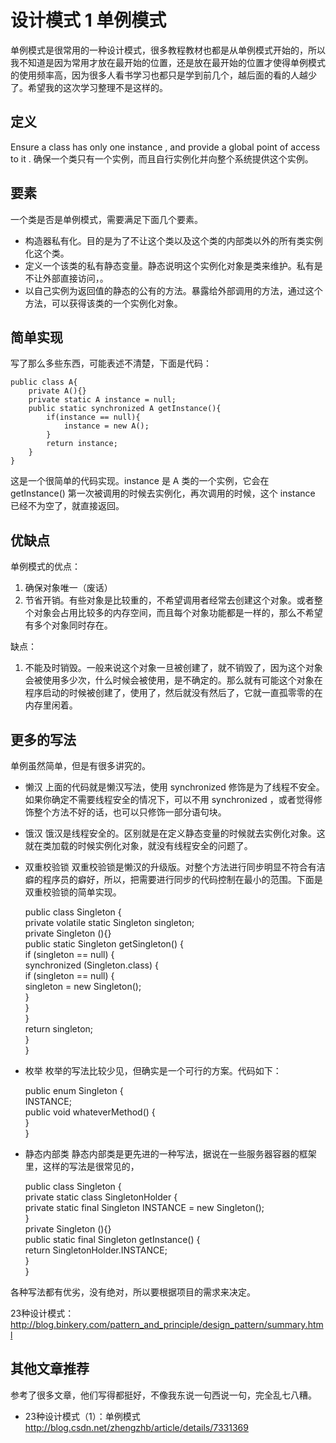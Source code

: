 # 设计模式 1 单例模式

单例模式是很常用的一种设计模式，很多教程教材也都是从单例模式开始的，所以我不知道是因为常用才放在最开始的位置，还是放在最开始的位置才使得单例模式的使用频率高，因为很多人看书学习也都只是学到前几个，越后面的看的人越少了。希望我的这次学习整理不是这样的。


<!--more-->

## 定义
Ensure a class has only one instance , and provide a global point of access to it .
确保一个类只有一个实例，而且自行实例化并向整个系统提供这个实例。

## 要素
一个类是否是单例模式，需要满足下面几个要素。
 - 构造器私有化。目的是为了不让这个类以及这个类的内部类以外的所有类实例化这个类。
 - 定义一个该类的私有静态变量。静态说明这个实例化对象是类来维护。私有是不让外部直接访问，。
 - 以自己实例为返回值的静态的公有的方法。暴露给外部调用的方法，通过这个方法，可以获得该类的一个实例化对象。

## 简单实现
写了那么多些东西，可能表述不清楚，下面是代码：

    public class A{
        private A(){}
        private static A instance = null;
        public static synchronized A getInstance(){
            if(instance == null){
                instance = new A();
            }
            return instance;
        }
    }

这是一个很简单的代码实现。instance 是 A 类的一个实例，它会在 getInstance() 第一次被调用的时候去实例化，再次调用的时候，这个 instance 已经不为空了，就直接返回。

## 优缺点
单例模式的优点：
1. 确保对象唯一（废话）
2. 节省开销。有些对象是比较重的，不希望调用者经常去创建这个对象。或者整个对象会占用比较多的内存空间，而且每个对象功能都是一样的，那么不希望有多个对象同时存在。

缺点：
1. 不能及时销毁。一般来说这个对象一旦被创建了，就不销毁了，因为这个对象会被使用多少次，什么时候会被使用，是不确定的。那么就有可能这个对象在程序启动的时候被创建了，使用了，然后就没有然后了，它就一直孤零零的在内存里闲着。

## 更多的写法

单例虽然简单，但是有很多讲究的。
 - 懒汉
上面的代码就是懒汉写法，使用 synchronized 修饰是为了线程不安全。如果你确定不需要线程安全的情况下，可以不用 synchronized ，或者觉得修饰整个方法不好的话，也可以只修饰一部分语句块。
 - 饿汉
饿汉是线程安全的。区别就是在定义静态变量的时候就去实例化对象。这就在类加载的时候实例化对象，就没有线程安全的问题了。
 - 双重校验锁
双重校验锁是懒汉的升级版。对整个方法进行同步明显不符合有洁癖的程序员的癖好，所以，把需要进行同步的代码控制在最小的范围。下面是双重校验锁的简单实现。


    public class Singleton {  
        private volatile static Singleton singleton;  
        private Singleton (){}  
        public static Singleton getSingleton() {  
        if (singleton == null) {  
            synchronized (Singleton.class) {  
            if (singleton == null) {  
                singleton = new Singleton();  
            }  
            }  
        }  
        return singleton;  
        }  
    }  

 - 枚举
枚举的写法比较少见，但确实是一个可行的方案。代码如下：


    public enum Singleton {  
        INSTANCE;  
        public void whateverMethod() {  
        }  
    } 

 - 静态内部类
静态内部类是更先进的一种写法，据说在一些服务器容器的框架里，这样的写法是很常见的，

    public class Singleton {  
        private static class SingletonHolder {  
            private static final Singleton INSTANCE = new Singleton();  
        }  
        private Singleton (){}  
        public static final Singleton getInstance() {  
            return SingletonHolder.INSTANCE;  
        }  
    }  

各种写法都有优劣，没有绝对，所以要根据项目的需求来决定。

23种设计模式：
<http://blog.binkery.com/pattern_and_principle/design_pattern/summary.html>

## 其他文章推荐
参考了很多文章，他们写得都挺好，不像我东说一句西说一句，完全乱七八糟。
 - 23种设计模式（1）：单例模式 http://blog.csdn.net/zhengzhb/article/details/7331369